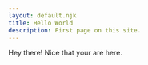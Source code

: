 ```yaml
---
layout: default.njk
title: Hello World
description: First page on this site.
---
```


Hey there! Nice that your are here.
